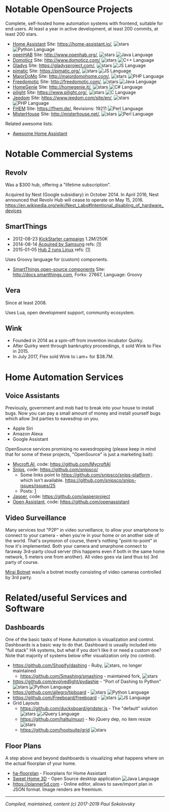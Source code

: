 # Notable OpenSource Projects

Complete, self-hosted home automation systems with frontend, suitable for
end users. At least a year in active development, at least 200 commits,
at least 200 stars.

* [Home Assistant](https://github.com/home-assistant/home-assistant) Site: https://home-assistant.io/,
  ![stars](https://img.shields.io/github/stars/home/home.svg?style=social)
  ![Python Language][python-badge]
* [openHAB](https://github.com/openhab) Site: http://www.openhab.org/,
  ![stars](https://img.shields.io/github/stars/openhab/openhab-distro.svg?style=social)
  ![Java Language][java-badge]
* [Domoticz](https://github.com/domoticz/domoticz) Site: http://www.domoticz.com/
  ![stars](https://img.shields.io/github/stars/domoticz/domoticz.svg?style=social)
  ![C++ Language][cplusplus-badge]
* [Gladys](https://github.com/GladysProject/Gladys) Site: https://gladysproject.com/,
  ![stars](https://img.shields.io/github/stars/GladysProject/Gladys.svg?style=social)
  ![JS Language][javascript-badge]
* [pimatic](https://github.com/pimatic/pimatic) Site: https://pimatic.org/,
  ![stars](https://img.shields.io/github/stars/pimatic/pimatic.svg?style=social)
  ![JS Language][javascript-badge]
* [MajorDoMo](https://github.com/sergejey/majordomo) Site: http://majordomohome.com/,
  ![stars](https://img.shields.io/github/stars/sergejey/majordomo.svg?style=social)
  ![PHP Language][php-badge]
* [Freedomotic](https://github.com/freedomotic/freedomotic) Site: http://freedomotic.com/,
  ![stars](https://img.shields.io/github/stars/freedomotic/freedomotic.svg?style=social)
  ![Java Language][java-badge]
* [HomeGenie](https://github.com/genielabs/HomeGenie/) Site: http://homegenie.it/,
  ![stars](https://img.shields.io/github/stars/genielabs/HomeGenie.svg?style=social)
  ![C# Language][csharp-badge]
* [pilight](https://github.com/pilight/pilight) Site: https://www.pilight.org/,
  ![stars](https://img.shields.io/github/stars/pilight/pilight.svg?style=social)
  ![C Language][c-badge]
* [Jeedom](https://github.com/jeedom/core) Site: https://www.jeedom.com/site/en/,
  ![stars](https://img.shields.io/github/stars/jeedom/core.svg?style=social)
  ![PHP Language][php-badge]
* [FHEM](https://github.com/mhop/fhem-mirror) Site: https://fhem.de/, Revisions: 19211
  ![Perl Language][perl-badge]
* [MisterHouse](https://github.com/hollie/misterhouse) Site: http://misterhouse.net/,
  ![stars](https://img.shields.io/github/stars/hollie/misterhouse.svg?style=social)
  ![Perl Language][perl-badge]

Related awesome lists:

* [Awesome Home Assistant](https://github.com/frenck/awesome-home-assistant)


# Notable Commercial Systems

## Revolv

Was a $300 hub, offering a "lifetime subscription".

Acquired by Nest (Google subsidiary) in October 2014. In April 2016, Nest
announced that Revolv Hub will cease to operate on May 15, 2016.
https://en.wikipedia.org/wiki/Nest_Labs#Intentional_disabling_of_hardware_devices


## SmartThings

* 2012-08-23 [KickStarter campaign](https://www.kickstarter.com/projects/smartthings/smartthings-make-your-world-smarter)
  $1.2M/$250K
* 2014-08-14 [Acquired by Samsung](http://www.samsung.com/us/news/23607)
  refs: [(1)](http://linuxgizmos.com/samsung-smartthings-pickup-could-mean-new-role-for-tizen/)
* 2015-01-05 [Hub 2 runs Linux](http://blog.smartthings.com/news/smartthings-updates/new-hub-sensors-optional-services-integrations/)
  refs: [(1)](http://linuxgizmos.com/gen-2-smartthings-hub-migrates-to-linux/)

Uses Groovy language for (custom) components.

* [SmartThings open-source components](https://github.com/SmartThingsCommunity/SmartThingsPublic) Site: http://docs.smartthings.com, Forks: 27667, Language: Groovy


## Vera

Since at least 2008.

Uses Lua, open development support, community ecosystem.


## Wink

* Founded in 2014 as a spin-off from invention incubator Quirky.
* After Quirky went through bankruptcy proceedings, it sold Wink to Flex in 2015.
* In July 2017, Flex sold Wink to i.am+ for $38.7M.


# Home Automation Services

## Voice Assistants

Previously, government and mob had to break into your house to install bugs.
Now you can pay a small amount of money and install yourself bugs which allow
3rd parties to eavesdrop on you.

* Apple Siri
* Amazon Alexa
* Google Assistant

OpenSource services promising no eavesdropping (please keep in mind that for
some of these projects, "OpenSource" is just a marketing bait):

* [Mycroft.AI](https://mycroft.ai/), code: https://github.com/MycroftAI
* [Snips](https://www.snips.ai/), code: https://github.com/snipsco/
  * Some links point to https://github.com/snipsco/snips-platform , which isn't available.
    https://github.com/snipsco/snips-issues/issues/25
  * Posts: [1](https://medium.com/snips-ai/snips-air-a-private-by-design-open-source-decentralized-voice-assistant-a31e27fb799b)
* [Jasper](https://jasperproject.github.io/), code: https://github.com/jasperproject
* [Open Assistant](https://openassistant.org/), code: https://github.com/openassistant

## Video Surveillance

Many services tout "P2P" in video surveillance, to allow your smartphone to
connect to your camera - when you're in your home or on another side of the
world. That's oxymoron of course, there's nothing "point-to-point" in how
it's implemented. Both your camera and smarphone connect to faraway 3rd-party
cloud server (this happens even if both in the same home network, 5 meters
one from another). All video goes via (and thus to) 3rd party of course.

[Mirai Botnet](https://en.wikipedia.org/wiki/Mirai_(malware)) was/is a botnet
mostly consisting of video cameras controlled by 3rd party.


# Related/useful Services and Software

## Dashboards

One of the basic tasks of Home Automation is visualization and control.
Dashboards is a basic way to do that. Dashboard is usually included into
"full stack" HA systems, but what if you don't like it or need a custom
one? Note that majority of systems below offer visualization only (no
control).

* https://github.com/Shopify/dashing - Ruby,
  ![stars](https://img.shields.io/github/stars/Shopify/dashing.svg?style=social), no longer maintained
  * https://github.com/Smashing/smashing - maintained fork,
    ![stars](https://img.shields.io/github/stars/Smashing/smashing.svg?style=social)
* https://github.com/evolvedlight/pydashie - "Port of Dashing to Python" 
  ![stars](https://img.shields.io/github/stars/evolvedlight/pydashie.svg?style=social)
  ![Python Language][python-badge]
* https://github.com/allegro/tipboard -
  ![stars](https://img.shields.io/github/stars/allegro/tipboard.svg?style=social)
  ![Python Language][python-badge]
* https://github.com/Freeboard/freeboard -
  ![stars](https://img.shields.io/github/stars/Freeboard/freeboard.svg?style=social)
  ![JS Language][javascript-badge]
* Grid Layouts
  * https://github.com/ducksboard/gridster.js - The "default" solution
    ![stars](https://img.shields.io/github/stars/ducksboard/gridster.svg?style=socia)
    ![JQuery Language][jquery-badge]
  * https://github.com/haltu/muuri - No jQuery dep, no item resize
    ![stars](https://img.shields.io/github/stars/haltu/muuri.svg?style=social)
  * https://github.com/hootsuite/grid
    ![stars](https://img.shields.io/github/stars/hootsuite/grid.svg?style=social)

## Floor Plans

A step above and beyond dashboards is visualizing what happens where on the
actual floorplan of your home.

* [ha-floorplan](https://github.com/pkozul/ha-floorplan) - Floorplans for Home Assistant
* [Sweet Home 3D](https://sourceforge.net/projects/sweethome3d/) - Open Source
  desktop application
  ![Java Language][java-badge]
* https://planner5d.com - Online editor, allows to save/import plan in JSON
  format. Image renders are freemium.


---
*Compiled, maintained, content (c) 2017-2019 Paul Sokolovsky*

[c-badge]: https://img.shields.io/badge/-C-blue.svg?style=flat&logo=c&colorA=grey
[cplusplus-badge]: https://img.shields.io/badge/-C%2B%2B-blue.svg?style=flat&logo=cplusplus&colorA=grey
[csharp-badge]: https://img.shields.io/badge/-C%23-blue.svg?style=flat&logo=csharp&colorA=grey
[csharp-badge]: https://img.shields.io/badge/-Groovy-blue.svg?style=flat&logo=groovy&colorA=grey
[java-badge]: https://img.shields.io/badge/-Java-blue.svg?style=flat&logo=java&colorA=grey
[javascript-badge]: https://img.shields.io/badge/-Js-yellow.svg?style=flat&logo=javascript&colorA=grey
[jquery-badge]: https://img.shields.io/badge/-JQuery-blue.svg?style=flat&logo=jquery&colorA=grey
[lua-badge]: https://img.shields.io/badge/-Lua-blue.svg?style=flat&logo=lua&colorA=grey
[perl-badge]: https://img.shields.io/badge/-Perl-red.svg?style=flat&logo=perl&colorA=grey
[php-badge]: https://img.shields.io/badge/-PHP-purple.svg?style=flat&logo=php&colorA=grey
[python-badge]: https://img.shields.io/badge/-Py-blue.svg?style=flat&logo=python&colorA=grey